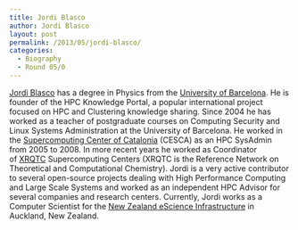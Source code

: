```yaml
---
title: Jordi Blasco
author: Jordi Blasco
layout: post
permalink: /2013/05/jordi-blasco/
categories:
  - Biography
  - Round 05/0
---
```

[Jordi Blasco][1] has a degree in Physics from the [University of Barcelona][2]. He is founder of the HPC Knowledge Portal, a popular international project focused on HPC and Clustering knowledge sharing. Since 2004 he has worked as a teacher of postgraduate courses on Computing Security and Linux Systems Administration at the University of Barcelona. He worked in the [Supercomputing Center of Catalonia][3] (CESCA) as an HPC SysAdmin from 2005 to 2008. In more recent years he worked as Coordinator of [XRQTC][4] Supercomputing Centers (XRQTC is the Reference Network on Theoretical and Computational Chemistry). Jordi is a very active contributor to several open-source projects dealing with High Performance Computing and Large Scale Systems and worked as an independent HPC Advisor for several companies and research centers. Currently, Jordi works as a Computer Scientist for the [New Zealand eScience Infrastructure][5] in Auckland, New Zealand.

 [1]: http://www.linkedin.com/in/jordiblascopallares
 [2]: http://www.ub.edu/
 [3]: http://www.cesca.cat/
 [4]: http://www.xrqtc.com/
 [5]: http://www.nesi.org.nz/